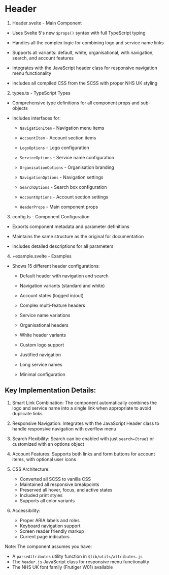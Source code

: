 # Header

1. Header.svelte - Main Component

- Uses Svelte 5's new `$props()` syntax with full TypeScript typing

- Handles all the complex logic for combining logo and service name links

- Supports all variants: default, white, organisational, with navigation, search, and account features

- Integrates with the JavaScript header class for responsive navigation menu functionality

- Includes all compiled CSS from the SCSS with proper NHS UK styling

2. types.ts - TypeScript Types

- Comprehensive type definitions for all component props and sub-objects

- Includes interfaces for:

  - `NavigationItem` - Navigation menu items

  - `AccountItem` - Account section items

  - `LogoOptions` - Logo configuration

  - `ServiceOptions` - Service name configuration

  - `OrganisationOptions` - Organisation branding

  - `NavigationOptions` - Navigation settings

  - `SearchOptions` - Search box configuration

  - `AccountOptions` - Account section settings

  - `HeaderProps` - Main component props

3. config.ts - Component Configuration

- Exports component metadata and parameter definitions

- Maintains the same structure as the original for documentation

- Includes detailed descriptions for all parameters

4. +example.svelte - Examples

- Shows 15 different header configurations:

  - Default header with navigation and search

  - Navigation variants (standard and white)

  - Account states (logged in/out)

  - Complex multi-feature headers

  - Service name variations

  - Organisational headers

  - White header variants

  - Custom logo support

  - Justified navigation

  - Long service names

  - Minimal configuration

## Key Implementation Details:

1. Smart Link Combination: The component automatically combines the logo and service name into a single link when appropriate to avoid duplicate links

2. Responsive Navigation: Integrates with the JavaScript Header class to handle responsive navigation with overflow menu

3. Search Flexibility: Search can be enabled with just `search={true}` or customized with an options object

4. Account Features: Supports both links and form buttons for account items, with optional user icons

5. CSS Architecture:
   - Converted all SCSS to vanilla CSS
   - Maintained all responsive breakpoints
   - Preserved all hover, focus, and active states
   - Included print styles
   - Supports all color variants

6. Accessibility:
   - Proper ARIA labels and roles
   - Keyboard navigation support
   - Screen reader friendly markup
   - Current page indicators

Note: The component assumes you have:
- A `parseAttributes` utility function in `$lib/utils/attributes.js`
- The `header.js` JavaScript class for responsive menu functionality
- The NHS UK font family (Frutiger W01) available
